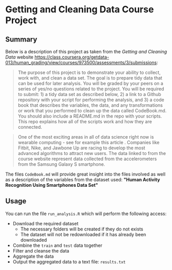# Getting and Cleaning Data Course Project

## Summary
Below is a description of this project as taken from the *Getting and Cleaning Data* website <https://class.coursera.org/getdata-013/human_grading/view/courses/973500/assessments/3/submissions>:

> The purpose of this project is to demonstrate your ability to collect, work with, and clean a data set. The goal is to prepare tidy data that can be used for later analysis. You will be graded by your peers on a series of yes/no questions related to the project. You will be required to submit: 1) a tidy data set as described below, 2) a link to a Github repository with your script for performing the analysis, and 3) a code book that describes the variables, the data, and any transformations or work that you performed to clean up the data called CodeBook.md. You should also include a README.md in the repo with your scripts. This repo explains how all of the scripts work and how they are connected.  

> One of the most exciting areas in all of data science right now is wearable computing - see for example this article . Companies like Fitbit, Nike, and Jawbone Up are racing to develop the most advanced algorithms to attract new users. The data linked to from the course website represent data collected from the accelerometers from the Samsung Galaxy S smartphone.

The files `CodeBook.md` will provide great insight into the files involved as well as a description of the variables from the dataset used: **"Human Activity Recognition Using Smartphones Data Set"**

## Usage

You can run the file `run_analysis.R` which will perform the following access:

- Download the required dataset
    - The necessary folders will be created if they do not exists
    - The dataset will not be redownloaded if it has already been downloaded
- Combine the `train` and `test` data together
- Filter and cleanse the data
- Aggregate the data
- Output the aggregated data to a text file: `results.txt`
